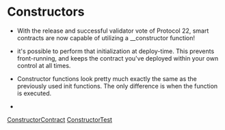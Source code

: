 # Constructors

- With the release and successful validator vote of Protocol 22, smart contracts are now capable of utilizing a __constructor function!

- it's possible to perform that initialization at deploy-time. This prevents front-running, and keeps the contract you've deployed within your own control at all times.

- Constructor functions look pretty much exactly the same as the previously used init functions. The only difference is when the function is executed.

- 


[ConstructorContract](https://github.com/ElliotFriend/ye-olde-guestbook/blob/main/contracts/ye_olde_guestbook/src/lib.rs)
[ConstructorTest](https://github.com/ElliotFriend/ye-olde-guestbook/blob/main/contracts/ye_olde_guestbook/src/test.rs)